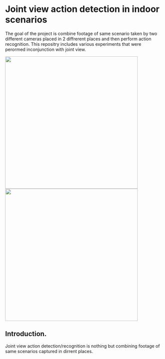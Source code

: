 # Joint view action detection in indoor scenarios
The goal of the project is combine footage of same scenario taken by two different cameras placed in 2 diffrerent places and then perform action recognition. This repositry includes various experiments that were perormed inconjunction with joint view.

<img src="/gifs/Sit_down_v1.gif.png" width="425"/> <img src="/gifs/Sit_down_v2.gif.png" width="425"/> 



## Introduction.

Joint view action detection/recognition is nothing but combining footage of same scenarios captured in dirrent places.
